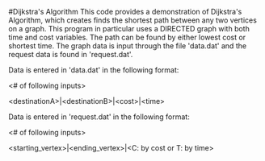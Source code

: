 #Dijkstra's Algorithm
This code provides a demonstration of Dijkstra's Algorithm, which creates finds the shortest path between any two vertices on a graph. This program in particular uses a DIRECTED graph with both time and cost variables. The path can be found by either lowest cost or shortest time. The graph data is input through the file 'data.dat' and the request data is found in 'request.dat'.

Data is entered in 'data.dat' in the following format:

<# of following inputs>

\<destinationA>|\<destinationB>|\<cost>|\<time>


Data is entered in 'request.dat' in the following format:

<# of following inputs>

\<starting_vertex>|\<ending_vertex>|\<C: by cost or T: by time>
